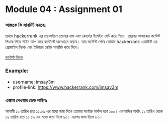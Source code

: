 # Module 04 : Assignment 01
### আজকে কি সাবমিট করবেঃ
প্রথমে hackerrank এর প্রোফাইলে তোমার নাম এবং কোর্সের ইমেইল সেট করে নিবে। তারপর আজকের কন্টেস্ট লিংকে গিয়ে সাইন আপ করে কন্টেস্টে অংশগ্রহন করবে। আর কন্টেস্ট শেষে তোমার hackerrank একাউন্ট এর প্রোফাইল লিংক এবং ইউজার নেইম সাবমিট করে দিবে।



[কন্টেস্ট লিংক](https://www.hackerrank.com/contests/assignment-01-a-basic-data-structures-a-batch-03/challenges)

### Example:
- username: imsay3m
- profile-link: https://www.hackerrank.com/imsay3m

### এক্সাম দেওয়ার ডেড লাইনঃ 

আগামী ১০ তারিখ রাত ১১.৫৯ এর মধ্যে জমা দিলে তোমার সর্বোচ্চ মার্কস হবে ১০০। এরপরদিন অর্থাৎ ১১ তারিখ থেকে ১২ তারিখ রাত ১১.৫৯ এর মধ্যে জমা দিলে ৯০। এরপর জমা দিলে ৮০।

